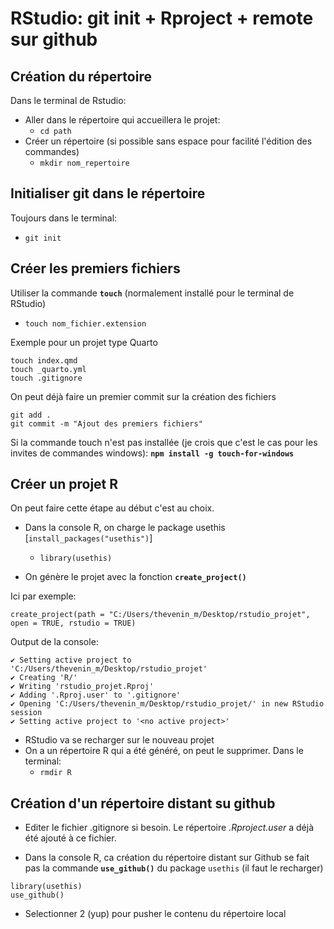 
# RStudio: git init + Rproject + remote sur github


## Création du répertoire 

Dans le terminal de Rstudio:  

* Aller dans le répertoire qui accueillera le projet: 
  * `cd path` 
* Créer un répertoire (si possible sans espace pour facilité l'édition des commandes) 
  * `mkdir nom_repertoire`


 ## Initialiser git dans le répertoire

 Toujours dans le terminal: 

 *  `git init`

 ## Créer les premiers fichiers

Utiliser la commande **`touch`** (normalement installé pour le terminal de RStudio)

* `touch nom_fichier.extension`

Exemple pour un projet type Quarto 

```
touch index.qmd
touch _quarto.yml
touch .gitignore
```

On peut déjà faire un premier commit sur la création des fichiers

``` 
git add .
git commit -m "Ajout des premiers fichiers"
```


Si la commande touch n'est pas installée (je crois que c'est le cas pour les invites de commandes windows):  **`npm install -g touch-for-windows`**

## Créer un projet R

On peut faire cette étape au début c'est au choix.  

* Dans la console R, on charge le package usethis [`install_packages("usethis")`]
  * `library(usethis)`  

* On génère le projet avec la fonction **`create_project()`**

Ici par exemple: 

```
create_project(path = "C:/Users/thevenin_m/Desktop/rstudio_projet", open = TRUE, rstudio = TRUE)
```

Output de la console:

```
✔ Setting active project to 'C:/Users/thevenin_m/Desktop/rstudio_projet'
✔ Creating 'R/'
✔ Writing 'rstudio_projet.Rproj'
✔ Adding '.Rproj.user' to '.gitignore'
✔ Opening 'C:/Users/thevenin_m/Desktop/rstudio_projet/' in new RStudio session
✔ Setting active project to '<no active project>'
```

* RStudio va se recharger sur le nouveau projet
* On a un répertoire R qui a été généré, on peut le supprimer. Dans le terminal:
  * `rmdir R`


## Création d'un répertoire distant su github

* Editer le fichier .gitignore si besoin. Le répertoire *.Rproject.user* a déjà été ajouté à ce fichier. 

* Dans la console R, ca création du répertoire distant sur Github se fait pas la commande **`use_github()`** du package `usethis` (il faut le recharger)

```
library(usethis)
use_github()
```

* Selectionner 2 (yup) pour pusher le contenu du répertoire local














